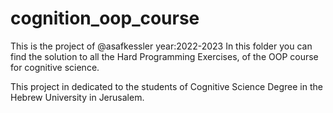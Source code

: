 # cognition_oop_course
This is the project of @asafkessler year:2022-2023
In this folder you can find the solution to all the Hard Programming Exercises,
of the OOP course for cognitive science.

This project in dedicated to the students of Cognitive Science Degree in the Hebrew University 
in Jerusalem.

